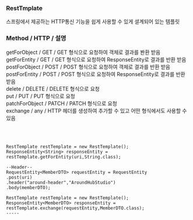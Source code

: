 ### RestTmplate
스프링에서 제공하는 HTTP통신 기능을 쉽게 사용할 수 있게 셜계되어 있는 템플릿

### Method	/ HTTP	/ 설명  
getForObject / GET	/ GET 형식으로 요청하여 객체로 결과를 봔환 받음  
getForEntity	/ GET	/ GET 형식으로 요청하여 ResponseEntity로 결과를 반환 받음  
postForObject /	POST	/ POST 형식으로 요청하여 객체로 결과를 반환 받음  
postForEntity	/ POST	/ POST 형식으로 요청하여 ResponseEntity로 결과를 반환 받음  
delete	/ DELETE	/ DELETE 형식으로 요청  
put	/ PUT	/ PUT 형식으로 요청  
patchForObject / PATCH	/ PATCH 형식으로 요청  
exchange	/ any	/ HTTP 헤더를 생성하여 추가할 수 있고 어떤 형식에서도 사용할 수 있음

<br></br>
```
RestTemplate restTemplate = new RestTemplate();
ResponseEntity<String> responseEntity = restTemplate.getForEntity(uri,String.class);

--Header--
RequestEntity<MemberDTO> requestEntity = RequestEntity
.post(uri)
.header("around-header","AroundHubStudio")
.body(memberDTO);

RestTemplate restTemplate = new RestTemplate();
ResponseEntity<MemberDTO> responseEntity = restTemplate.exchange(requestEntity,MemberDTO.class);
-----
```
